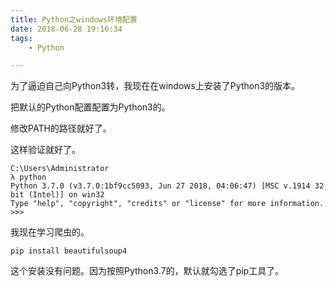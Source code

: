 ```yaml
---
title: Python之windows环境配置
date: 2018-06-28 19:16:34
tags:
	- Python

---
```




为了逼迫自己向Python3转，我现在在windows上安装了Python3的版本。

把默认的Python配置配置为Python3的。

修改PATH的路径就好了。

这样验证就好了。

```
C:\Users\Administrator
λ python
Python 3.7.0 (v3.7.0:1bf9cc5093, Jun 27 2018, 04:06:47) [MSC v.1914 32 bit (Intel)] on win32
Type "help", "copyright", "credits" or "license" for more information.
>>>
```

我现在学习爬虫的。

```
pip install beautifulsoup4
```

这个安装没有问题。因为按照Python3.7的，默认就勾选了pip工具了。

